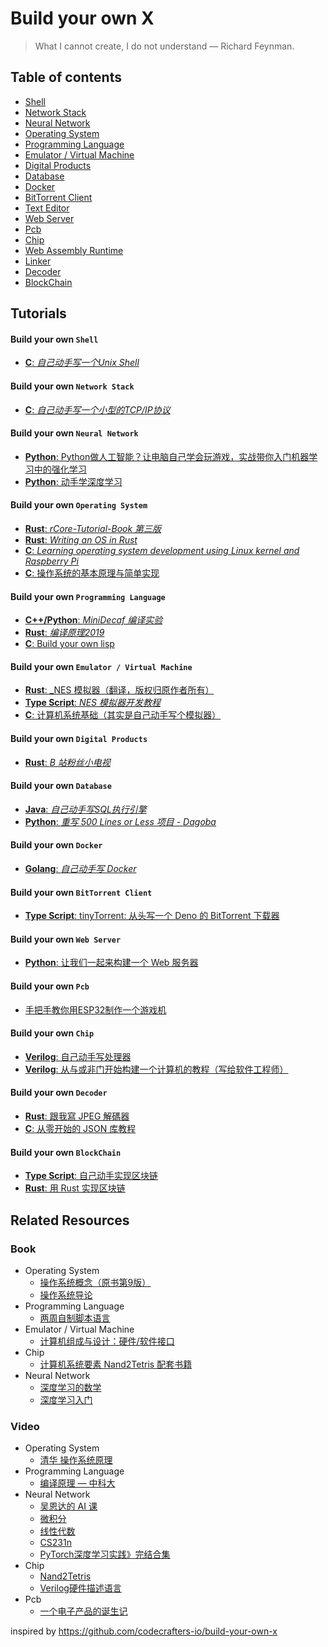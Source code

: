 # Build your own X
> What I cannot create, I do not understand — Richard Feynman.
## Table of contents

* [Shell](#build-your-own-shell)
* [Network Stack](#build-your-own-network-stack)
* [Neural Network](#build-your-own-neural-network)
* [Operating System](#build-your-own-operating-system)
* [Programming Language](#build-your-own-programming-language)
* [Emulator / Virtual Machine](#build-your-own-emulator--virtual-machine)
* [Digital Products](#build-your-own-digital-products)
* [Database](#build-your-own-database)
* [Docker](#build-your-own-docker)
* [BitTorrent Client](#build-your-own-bittorrent-client)
* [Text Editor](#build-your-own-text-editor)
* [Web Server](#build-your-own-web-server)
* [Pcb](#build-your-own-pcb)
* [Chip](#build-your-own-chip)
* [Web Assembly Runtime](#build-your-own-webassembly-runtime)
* [Linker](#build-your-own-linker)
* [Decoder](#build-your-own-decoder)
* [BlockChain](#build-your-own-blockchain)

## Tutorials

#### Build your own `Shell`

* [**C**: _自己动手写一个Unix Shell_](https://www.jxtxzzw.com/archives/3717)

#### Build your own `Network Stack`

* [**C**: _自己动手写一个小型的TCP/IP协议_](https://blog.csdn.net/clrmas/article/details/52843350)

#### Build your own `Neural Network`

* [**Python**:  Python做人工智能？让电脑自己学会玩游戏，实战带你入门机器学习中的强化学习](https://cloud.tencent.com/developer/article/1871200)
* [**Python**:  动手学深度学习](http://zh.gluon.ai/index.html)

#### Build your own `Operating System`

* [**Rust**: _rCore-Tutorial-Book 第三版_](https://rcore-os.github.io/rCore-Tutorial-Book-v3/index.html)
* [**Rust**: _Writing an OS in Rust_](https://os.phil-opp.com/zh-CN/)
* [**C**: _Learning operating system development using Linux kernel and Raspberry Pi_](https://github.com/s-matyukevich/raspberry-pi-os/blob/master/translations/zh-cn/lesson01/rpi-os.md)
* [**C**: 操作系统的基本原理与简单实现 ](https://github.com/chyyuu/simple_os_book)

#### Build your own `Programming Language`

* [**C++/Python**: _MiniDecaf 编译实验_](https://decaf-lang.github.io/minidecaf-tutorial/)
* [**Rust**: _编译原理2019_](https://mashplant.gitbook.io/decaf-doc/)
* [**C**: Build your own lisp](https://ksco.gitbooks.io/build-your-own-lisp/content/)

#### Build your own `Emulator / Virtual Machine`
* [**Rust**: _NES 模拟器（翻译，版权归原作者所有）](https://blog.buhe.dev/nes)
* [**Type Script**: _NES 模拟器开发教程_](https://www.jianshu.com/p/d12426ebc2cb)
* [**C**: 计算机系统基础（其实是自己动手写个模拟器）](https://nju-projectn.github.io/ics-pa-gitbook/ics2022/)

#### Build your own `Digital Products`

* [**Rust**: _B 站粉丝小电视_](https://blog.buhe.dev/b)

#### Build your own `Database`
* [**Java**: _自己动手写SQL执行引擎_](https://github.com/alchemystar/Freedom)
* [**Python**: _重写 500 Lines or Less 项目 - Dagoba_](https://shuhari.dev/blog/2022/02/500lines-rewrite-dagoba)

#### Build your own `Docker`
* [**Golang**: _自己动手写 Docker_](https://xie.infoq.cn/article/a34a85843a8d87b8044a05cbe)

#### Build your own `BitTorrent Client`
* [**Type Script**: tinyTorrent: 从头写一个 Deno 的 BitTorrent 下载器 ](https://cjting.me/2020/10/31/tinytorrent-a-deno-bt-downloader/)

#### Build your own `Web Server`
* [**Python**: 让我们一起来构建一个 Web 服务器 ](https://mozillazg.com/2015/06/let-us-build-a-web-server-part-1-zh-cn.html)

#### Build your own `Pcb`

* [ 手把手教你用ESP32制作一个游戏机 ](https://www.eet-china.com/mp/a111761.html)


#### Build your own `Chip`

* [**Verilog**: 自己动手写处理器 ](https://blog.csdn.net/leishangwen/article/details/36875581)
* [**Verilog**: 从与或非门开始构建一个计算机的教程（写给软件工程师）](https://github.com/buhe/bugu-computer)

#### Build your own `Decoder`

* [**Rust**: 跟我寫 JPEG 解碼器 ](https://github.com/MROS/jpeg_tutorial)
* [**C**: 从零开始的 JSON 库教程 ](https://github.com/miloyip/json-tutorial)

#### Build your own `BlockChain`

* [**Type Script**: 自己动手实现区块链 ](https://github.com/zhubaitian/naivecoin)
* [**Rust**: 用 Rust 实现区块链 ](https://github.com/Justin02180218/blockchain_rust)

## Related Resources

### Book

* Operating System
  * [操作系统概念（原书第9版）](https://book.douban.com/subject/30297919/)
  * [操作系统导论](https://book.douban.com/subject/33463930/)
* Programming Language
  * [两周自制脚本语言](https://book.douban.com/subject/25908672/)
* Emulator / Virtual Machine
  * [计算机组成与设计：硬件/软件接口](https://book.douban.com/subject/35088440/)
* Chip
  * [计算机系统要素 Nand2Tetris 配套书籍](https://book.douban.com/subject/1998341/)
* Neural Network
  * [深度学习的数学](https://book.douban.com/subject/33414479/)
  * [深度学习入门](https://book.douban.com/subject/30270959/)
### Video

* Operating System
  * [清华 操作系统原理](https://www.bilibili.com/video/BV1uW411f72n)
* Programming Language
  * [编译原理 — 中科大](https://www.bilibili.com/video/BV17W41187gL)
* Neural Network
  * [吴恩达的 AI 课](https://www.bilibili.com/video/BV1G64y1r71B)
  * [微积分](https://www.bilibili.com/video/BV1rY4y1P7er?p=1)
  * [线性代数](https://www.bilibili.com/video/BV16Z4y1U7oU)
  * [CS231n](https://www.bilibili.com/video/BV1nJ411z7fe)
  * [PyTorch深度学习实践》完结合集](https://www.bilibili.com/video/BV1Y7411d7Ys)
* Chip
  * [Nand2Tetris](https://www.bilibili.com/video/av80737268)
  * [Verilog硬件描述语言](https://www.bilibili.com/video/BV12y4y1v7V3)
* Pcb
  * [一个电子产品的诞生记](https://www.bilibili.com/video/BV1XQ4y1C7Rb)


inspired by https://github.com/codecrafters-io/build-your-own-x
